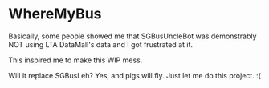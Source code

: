 # WhereMyBus
Basically, some people showed me that SGBusUncleBot was demonstrably NOT using LTA DataMall's data and I got frustrated at it.

This inspired me to make this WIP mess.

Will it replace SGBusLeh? Yes, and pigs will fly. Just let me do this project. :(